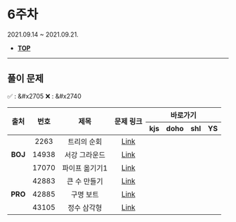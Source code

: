 # 6주차
2021.09.14 ~ 2021.09.21.

* [**TOP**](../README.md)

---
## 풀이 문제
:white_check_mark: : &#x2705    :x: : &#x2740
<table>
    <thead>
        <tr>
            <th rowspan="2"> 출처 </th>
            <th rowspan="2"> 번호 </th>
            <th rowspan="2"> 제목 </th>
            <th rowspan="2"> 문제 링크 </th>
            <th colspan="4" style="text-align:center;">바로가기</th>
        </tr>
        <tr>
            <th>kjs</th>
            <th>doho</th>
            <th>shl</th>
            <th>YS</th>
        </tr>
    </thead>
    <tbody>
        <tr>
            <td rowspan="3" align="center"><b>BOJ</b></td>
            <td align="center">2263</td>
            <td align="center">트리의 순회</td>
            <td align="center"><a href="https://www.acmicpc.net/problem/2263">Link</a></td>
            <td align="center"><a href=""> </a></td>
            <td align="center"><a href=""> </a></td>
            <td align="center"><a href=""> </a></td>
            <td align="center"><a href=""> </a></td>
        </tr>
        <tr>
            <td align="center">14938</td>
            <td align="center">서강 그라운드</td>
            <td align="center"><a href="https://www.acmicpc.net/problem/14938">Link</a></td>
            <td align="center"><a href=""> </a></td>
            <td align="center"><a href=""> </a></td>
            <td align="center"><a href=""> </a></td>
            <td align="center"><a href=""> </a></td>
        </tr>
        <tr>
            <td align="center">17070</td>
            <td align="center">파이프 옮기기1</td>
            <td align="center"><a href="https://www.acmicpc.net/problem/17070">Link</a></td>
            <td align="center"><a href=""> </a></td>
            <td align="center"><a href=""> </a></td>
            <td align="center"><a href=""> </a></td>
            <td align="center"><a href=""> </a></td>
        </tr>
        <tr>
            <td rowspan="3" align="center"><b>PRO</b></td>
            <td align="center">42883</td>
            <td align="center">큰 수 만들기</td>
            <td align="center"><a href="https://programmers.co.kr/learn/courses/30/lessons/42883">Link</a></td>
            <td align="center"><a href=""> </a></td>
            <td align="center"><a href=""> </a></td>
            <td align="center"><a href=""> </a></td>
            <td align="center"><a href=""> </a></td>
        </tr>
        <tr>
            <td align="center">42885</td>
            <td align="center">구명 보트</td>
            <td align="center"><a href="https://programmers.co.kr/learn/courses/30/lessons/42885">Link</a></td>
            <td align="center"><a href=""> </a></td>
            <td align="center"><a href=""> </a></td>
            <td align="center"><a href=""> </a></td>
            <td align="center"><a href=""> </a></td>
        </tr>
        <tr>
            <td align="center">43105</td>
            <td align="center">정수 삼각형</td>
            <td align="center"><a href="https://programmers.co.kr/learn/courses/30/lessons/43105">Link</a></td>
            <td align="center"><a href=""> </a></td>
            <td align="center"><a href=""> </a></td>
            <td align="center"><a href=""> </a></td>
            <td align="center"><a href=""> </a></td>
        </tr>
    </tbody>
</table>

